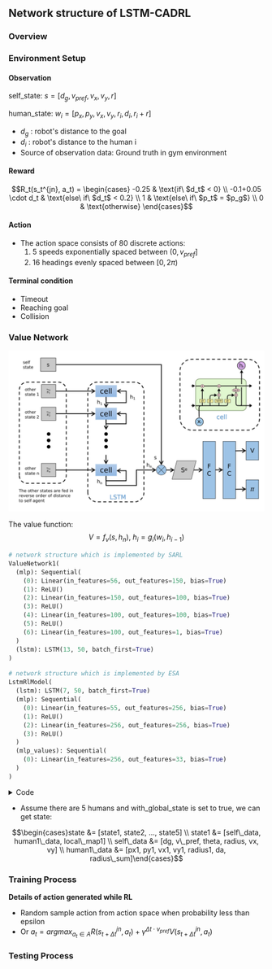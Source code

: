 ## Network structure of LSTM-CADRL

### Overview

### Environment Setup

#### Observation

self_state:        $s = [d_g, v_{pref}, v_x, v_y, r]$

human_state:   $w_i = [p_x, p_y, v_x, v_y, r_i, d_i, r_i + r]$

- $d_g$ : robot's distance to the goal
- $d_i$ : robot's distance to the human i 
- Source of observation data: Ground truth in gym environment

#### Reward

```math
R_t(s_t^{jn}, a_t) = \begin{cases} -0.25 & \text{if\ $d_t$ < 0} \\ -0.1+0.05 \cdot d_t & \text{else\ if\ $d_t$ < 0.2} \\ 1 & \text{else\ if\ $p_t$ = $p_g$} \\ 0 & \text{otherwise} \end{cases}
```

<!--

$$R_t(s_t^{jn}, a_t) = \begin{cases} -0.25 & \text{if\ $d_t$ < 0} \\ -0.1+0.05 \cdot d_t & \text{else\ if\ $d_t$ < 0.2} \\ 1 & \text{else\ if\ $p_t$ = $p_g$} \\ 0 & \text{otherwise} \end{cases}$$

-->

#### Action

- The action space consists of 80 discrete actions: 
  1. 5 speeds exponentially spaced between $(0, v_{pref}]$
  2. 16 headings evenly spaced between $[0, 2\pi)$

#### Terminal condition

- Timeout
- Reaching goal
- Collision

### Value Network

![](Images/network.png)

The value function:
$$V=f_v(s,h_n),\ h_i=g_i(w_i,h_{i-1})$$

```python
# network structure which is implemented by SARL
ValueNetwork1(
  (mlp): Sequential(
    (0): Linear(in_features=56, out_features=150, bias=True)
    (1): ReLU()
    (2): Linear(in_features=150, out_features=100, bias=True)
    (3): ReLU()
    (4): Linear(in_features=100, out_features=100, bias=True)
    (5): ReLU()
    (6): Linear(in_features=100, out_features=1, bias=True)
  )
  (lstm): LSTM(13, 50, batch_first=True)
)
```

```python
# network structure which is implemented by ESA
LstmRlModel(
  (lstm): LSTM(7, 50, batch_first=True)
  (mlp): Sequential(
    (0): Linear(in_features=55, out_features=256, bias=True)
    (1): ReLU()
    (2): Linear(in_features=256, out_features=256, bias=True)
    (3): ReLU()
  )
  (mlp_values): Sequential(
    (0): Linear(in_features=256, out_features=33, bias=True)
  )
)
```

<details>
  <summary>Code</summary>

```python
#file lication: esa/models/lstm_rl_model.py

soted_state = self.sort_states(state)
        
def sort_states(self, states_batch):
    sorted_batch = []
    for batch in states_batch:
        b = batch.numpy()
        sb = sorted(b, key=self.dist, reverse=True)
        sorted_batch.append(sb)
    return torch.from_numpy(np.array(sorted_batch))

def dist(self, state):
    if np.all(state[5:7]) == 0:
        return np.Inf

    # sort human order by decreasing distance to the robot
    current_dist = (state[5] ** 2 + state[6] ** 2) ** 0.5
    return current_dist
```

</details>

- Assume there are 5 humans and with_global_state is set to true, we can get state:

```math
\begin{cases}state &= [state1, state2, ..., state5] \\ state1 &= [self\_data, human1\_data, local\_map1] \\ self\_data &= [dg, v\_pref, theta, radius, vx, vy] \\ human1\_data &= [px1, py1, vx1, vy1, radius1, da, radius\_sum]\end{cases}
```

<!--

$$\begin{cases}state &= [state1, state2, ..., state5] \\ state1 &= [self\_data, human1\_data, local\_map1] \\ self\_data &= [dg, v\_pref, theta, radius, vx, vy] \\ human1\_data &= [px1, py1, vx1, vy1, radius1, da, radius\_sum] \end{cases}$$

-->

### Training Process

**Details of action generated while RL**

- Random sample action from action space when probability less than epsilon
- Or $a_t = argmax_{a_t\in A}R(s_{t+\Delta t}^{jn},a_t)+{\gamma}^{{\Delta t}\cdot v_{pref}}V(s_{t+\Delta t}^{jn},a_t)$

### Testing Process



<!--

**utils for html showing**

```markdown
<details>
  <summary>Code</summary>

</details>
```

-->

<!--

dqn.py -?_batch_observe_train

dqn.py->batch_act

-->
